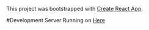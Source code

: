 This project was bootstrapped with [Create React App](https://github.com/facebook/create-react-app).

#Development Server Running on [Here](http://46.117.243.199:27005)